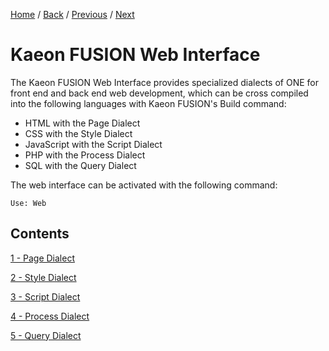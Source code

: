 [Home](https://github.com/Gallery-of-Kaeon/Kaeon-FUSION/tree/master/Kaeon%20FUSION/Documentation/README.md) /
[Back](https://github.com/Gallery-of-Kaeon/Kaeon-FUSION/tree/master/Kaeon%20FUSION/Documentation/4%20-%20The%20Web%20and%20Machine%20Interfaces/README.md) /
[Previous](https://github.com/Gallery-of-Kaeon/Kaeon-FUSION/tree/master/Kaeon%20FUSION/Documentation/4%20-%20The%20Web%20and%20Machine%20Interfaces/README.md) /
[Next](https://github.com/Gallery-of-Kaeon/Kaeon-FUSION/tree/master/Kaeon%20FUSION/Documentation/4%20-%20The%20Web%20and%20Machine%20Interfaces/1%20-%20Web/1%20-%20Page%20Dialect/README.md)

# Kaeon FUSION Web Interface

The Kaeon FUSION Web Interface provides specialized dialects of ONE for front end and back end web development,
which can be cross compiled into the following languages with Kaeon FUSION's Build command:

* HTML with the Page Dialect
* CSS with the Style Dialect
* JavaScript with the Script Dialect
* PHP with the Process Dialect
* SQL with the Query Dialect

The web interface can be activated with the following command:

    Use: Web

## Contents

[1 - Page Dialect](https://github.com/Gallery-of-Kaeon/Kaeon-FUSION/tree/master/Kaeon%20FUSION/Documentation/4%20-%20The%20Web%20and%20Machine%20Interfaces/1%20-%20Web/1%20-%20Page%20Dialect)

[2 - Style Dialect](https://github.com/Gallery-of-Kaeon/Kaeon-FUSION/tree/master/Kaeon%20FUSION/Documentation/4%20-%20The%20Web%20and%20Machine%20Interfaces/1%20-%20Web/2%20-%20Style%20Dialect)

[3 - Script Dialect](https://github.com/Gallery-of-Kaeon/Kaeon-FUSION/tree/master/Kaeon%20FUSION/Documentation/4%20-%20The%20Web%20and%20Machine%20Interfaces/1%20-%20Web/3%20-%20Script%20Dialect)

[4 - Process Dialect](https://github.com/Gallery-of-Kaeon/Kaeon-FUSION/tree/master/Kaeon%20FUSION/Documentation/4%20-%20The%20Web%20and%20Machine%20Interfaces/1%20-%20Web/4%20-%20Process%20Dialect)

[5 - Query Dialect](https://github.com/Gallery-of-Kaeon/Kaeon-FUSION/tree/master/Kaeon%20FUSION/Documentation/4%20-%20The%20Web%20and%20Machine%20Interfaces/1%20-%20Web/5%20-%20Query%20Dialect)